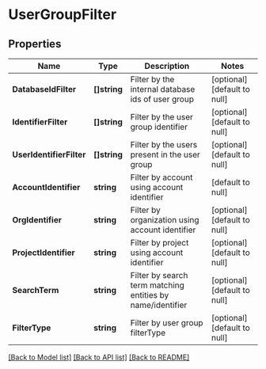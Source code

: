 # UserGroupFilter

## Properties
Name | Type | Description | Notes
------------ | ------------- | ------------- | -------------
**DatabaseIdFilter** | **[]string** | Filter by the internal database ids of user group | [optional] [default to null]
**IdentifierFilter** | **[]string** | Filter by the user group identifier | [optional] [default to null]
**UserIdentifierFilter** | **[]string** | Filter by the users present in the user group | [optional] [default to null]
**AccountIdentifier** | **string** | Filter by account using account identifier | [default to null]
**OrgIdentifier** | **string** | Filter by organization using account identifier | [optional] [default to null]
**ProjectIdentifier** | **string** | Filter by project using account identifier | [optional] [default to null]
**SearchTerm** | **string** | Filter by search term matching entities by name/identifier | [optional] [default to null]
**FilterType** | **string** | Filter by user group filterType | [optional] [default to null]

[[Back to Model list]](../README.md#documentation-for-models) [[Back to API list]](../README.md#documentation-for-api-endpoints) [[Back to README]](../README.md)

